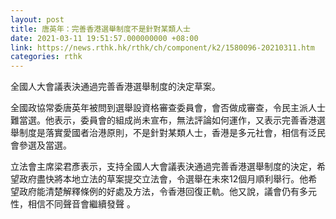 ```yaml
---
layout: post
title: 唐英年：完善香港選舉制度不是針對某類人士
date: 2021-03-11 19:51:57.000000000 +08:00
link: https://news.rthk.hk/rthk/ch/component/k2/1580096-20210311.htm
categories: rthk
---
```


全國人大會議表決通過完善香港選舉制度的決定草案。

全國政協常委唐英年被問到選舉設資格審查委員會，會否做成審查，令民主派人士難當選。他表示，委員會的組成尚未宣布，無法評論如何運作，又表示完善香港選舉制度是落實愛國者治港原則，不是針對某類人士，香港是多元社會，相信有泛民會參選及當選。

立法會主席梁君彥表示，支持全國人大會議表決通過完善香港選舉制度的決定，希望政府盡快將本地立法的草案提交立法會，令選舉在未來12個月順利舉行。他希望政府能清楚解釋條例的好處及方法，令香港回復正軌。他又說，議會仍有多元性，相信不同聲音會繼續發聲 。
